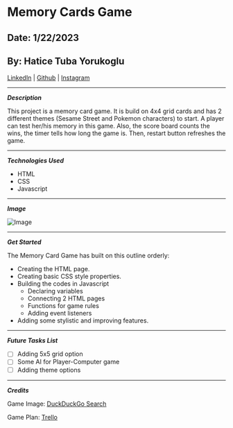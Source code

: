 # Memory Cards Game

## Date: 1/22/2023

## By: Hatice Tuba Yorukoglu

[LinkedIn](https://www.linkedin.com/feed/) |
[Github](https://github.com/hatuceka) |
[Instagram](https://instagram.com/iamhaticetuba?igshid=YmMyMTA2M2Y=)

---

**_Description_**

This project is a memory card game. It is build on 4x4 grid cards and has 2 different themes (Sesame Street and Pokemon characters) to start. A player can test her/his memory in this game. Also, the score board counts the wins, the timer tells how long the game is. Then, restart button refreshes the game.

---

**_Technologies Used_**

- HTML
- CSS
- Javascript

---

**_Image_**

![Image](https://external-content.duckduckgo.com/iu/?u=http%3A%2F%2Fwww.memozor.com%2Ftemplates%2Fmemoire%2Fimages%2Fzoom%2Fmemory_game_elmo.png&f=1&nofb=1&ipt=51d5a8e4c3714a1aed11d0fbc0bee2dd23b5abc378e829001f33e408eaae4037&ipo=images)

---

**_Get Started_**

The Memory Card Game has built on this outline orderly:

- Creating the HTML page.
- Creating basic CSS style properties.
- Building the codes in Javascript
  - Declaring variables
  - Connecting 2 HTML pages
  - Functions for game rules
  - Adding event listeners
- Adding some stylistic and improving features.

---

**_Future Tasks List_**

- [ ] Adding 5x5 grid option
- [ ] Some AI for Player-Computer game
- [ ] Adding theme options

---

**_Credits_**

Game Image: [DuckDuckGo Search](duckduckgo.com)

Game Plan: [Trello](https://trello.com/invite/b/2OZxH32Z/ATTI6c84e917a858d27f5d850a175f3a8e261470A990/memory-card-game)
